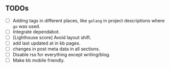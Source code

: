 ## TODOs
- [ ] Adding tags in different places, like `golang` in project descriptions where `go` was used.
- [ ] Integrate dependabot.
- [ ] [Lighthouse score] Avoid layout shift.
- [ ] add last updated at in kb pages.
- [ ] changes in post meta data in all sections.
- [ ] Disable rss for everything except writing/blog.
- [ ] Make kb mobile friendly.
